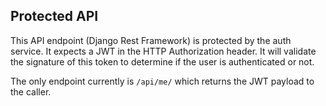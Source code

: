 Protected API
-------------

This API endpoint (Django Rest Framework) is protected by the auth
service. It expects a JWT in the HTTP Authorization header. It will
validate the signature of this token to determine if the user is
authenticated or not.

The only endpoint currently is `/api/me/` which returns the JWT payload
to the caller.

